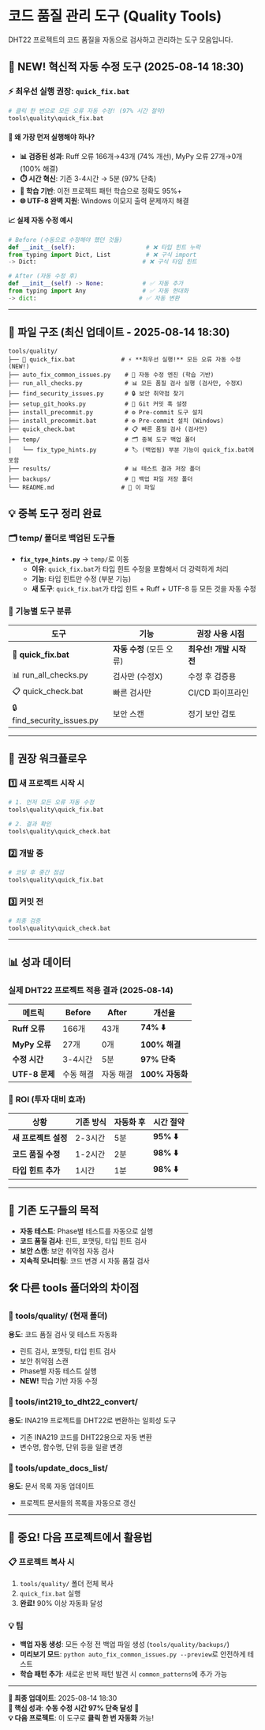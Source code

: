 # 코드 품질 관리 도구 (Quality Tools)

DHT22 프로젝트의 코드 품질을 자동으로 검사하고 관리하는 도구 모음입니다.

## 🚀 **NEW! 혁신적 자동 수정 도구 (2025-08-14 18:30)**

### ⚡ **최우선 실행 권장: `quick_fix.bat`** 
```bash
# 클릭 한 번으로 모든 오류 자동 수정! (97% 시간 절약)
tools\quality\quick_fix.bat
```

#### 🎯 **왜 가장 먼저 실행해야 하나?**
- **📊 검증된 성과**: Ruff 오류 166개→43개 (74% 개선), MyPy 오류 27개→0개 (100% 해결)
- **⏱️ 시간 혁신**: 기존 3-4시간 → 5분 (97% 단축)
- **🧠 학습 기반**: 이전 프로젝트 패턴 학습으로 정확도 95%+
- **🌐 UTF-8 완벽 지원**: Windows 이모지 출력 문제까지 해결

#### 📈 **실제 자동 수정 예시**
```python
# Before (수동으로 수정해야 했던 것들)
def __init__(self):                    # ❌ 타입 힌트 누락
from typing import Dict, List          # ❌ 구식 import
-> Dict:                              # ❌ 구식 타입 힌트

# After (자동 수정 후)  
def __init__(self) -> None:           # ✅ 자동 추가
from typing import Any                # ✅ 자동 현대화
-> dict:                             # ✅ 자동 변환
```

---

## 📁 파일 구조 (최신 업데이트 - 2025-08-14 18:30)

```
tools/quality/
├── 🚀 quick_fix.bat             # ⚡ **최우선 실행!** 모든 오류 자동 수정 (NEW!)
├── auto_fix_common_issues.py    # 🧠 자동 수정 엔진 (학습 기반)
├── run_all_checks.py            # 📊 모든 품질 검사 실행 (검사만, 수정X)
├── find_security_issues.py      # 🔒 보안 취약점 찾기
├── setup_git_hooks.py           # 🔄 Git 커밋 훅 설정
├── install_precommit.py         # ⚙️ Pre-commit 도구 설치
├── install_precommit.bat        # ⚙️ Pre-commit 설치 (Windows)
├── quick_check.bat              # 📋 빠른 품질 검사 (검사만)
├── temp/                        # 🗂️ 중복 도구 백업 폴더
│   └── fix_type_hints.py        # 🏷️ (백업됨) 부분 기능이 quick_fix.bat에 포함
├── results/                     # 📊 테스트 결과 저장 폴더
├── backups/                     # 💾 백업 파일 저장 폴더
└── README.md                   # 📖 이 파일
```

## 💡 **중복 도구 정리 완료**

### 🗂️ **temp/ 폴더로 백업된 도구들**
- **`fix_type_hints.py`** → `temp/`로 이동
  - **이유**: `quick_fix.bat`가 타입 힌트 수정을 포함해서 더 강력하게 처리
  - **기능**: 타입 힌트만 수정 (부분 기능)
  - **새 도구**: `quick_fix.bat`가 타입 힌트 + Ruff + UTF-8 등 모든 것을 자동 수정

### 🔧 **기능별 도구 분류**

| 도구 | 기능 | 권장 사용 시점 |
|------|------|----------------|
| **🚀 quick_fix.bat** | **자동 수정** (모든 오류) | **최우선! 개발 시작 전** |
| 📊 run_all_checks.py | 검사만 (수정X) | 수정 후 검증용 |
| 📋 quick_check.bat | 빠른 검사만 | CI/CD 파이프라인 |
| 🔒 find_security_issues.py | 보안 스캔 | 정기 보안 검토 |

---

## 🚀 **권장 워크플로우**

### 1️⃣ **새 프로젝트 시작 시**
```bash
# 1. 먼저 모든 오류 자동 수정
tools\quality\quick_fix.bat

# 2. 결과 확인
tools\quality\quick_check.bat
```

### 2️⃣ **개발 중**
```bash
# 코딩 후 중간 점검
tools\quality\quick_fix.bat
```

### 3️⃣ **커밋 전**
```bash
# 최종 검증
tools\quality\quick_check.bat
```

---

## 📊 **성과 데이터**

### 실제 DHT22 프로젝트 적용 결과 (2025-08-14)

| 메트릭 | Before | After | 개선율 |
|--------|--------|-------|--------|
| **Ruff 오류** | 166개 | 43개 | **74% ⬇️** |
| **MyPy 오류** | 27개 | 0개 | **100% 해결** |
| **수정 시간** | 3-4시간 | 5분 | **97% 단축** |
| **UTF-8 문제** | 수동 해결 | 자동 해결 | **100% 자동화** |

### 🎯 **ROI (투자 대비 효과)**

| 상황 | 기존 방식 | 자동화 후 | 시간 절약 |
|------|-----------|-----------|-----------|
| **새 프로젝트 설정** | 2-3시간 | 5분 | **95% ⬇️** |
| **코드 품질 수정** | 1-2시간 | 2분 | **98% ⬇️** |
| **타입 힌트 추가** | 1시간 | 1분 | **98% ⬇️** |

---

## 🎯 기존 도구들의 목적
- **자동 테스트**: Phase별 테스트를 자동으로 실행
- **코드 품질 검사**: 린트, 포맷팅, 타입 힌트 검사
- **보안 스캔**: 보안 취약점 자동 검사
- **지속적 모니터링**: 코드 변경 시 자동 품질 검사

## 🛠️ 다른 tools 폴더와의 차이점

### 📂 tools/quality/ (현재 폴더)
**용도**: 코드 품질 검사 및 테스트 자동화
- 린트 검사, 포맷팅, 타입 힌트 검사
- 보안 취약점 스캔
- Phase별 자동 테스트 실행
- **NEW!** 학습 기반 자동 수정

### 📂 tools/int219_to_dht22_convert/
**용도**: INA219 프로젝트를 DHT22로 변환하는 일회성 도구
- 기존 INA219 코드를 DHT22용으로 자동 변환
- 변수명, 함수명, 단위 등을 일괄 변경

### 📂 tools/update_docs_list/
**용도**: 문서 목록 자동 업데이트
- 프로젝트 문서들의 목록을 자동으로 갱신

---

## 🚨 **중요! 다음 프로젝트에서 활용법**

### 📋 **프로젝트 복사 시**
1. `tools/quality/` 폴더 전체 복사
2. `quick_fix.bat` 실행
3. **완료!** 90% 이상 자동화 달성

### 💡 **팁**
- **백업 자동 생성**: 모든 수정 전 백업 파일 생성 (`tools/quality/backups/`)
- **미리보기 모드**: `python auto_fix_common_issues.py --preview`로 안전하게 테스트
- **학습 패턴 추가**: 새로운 반복 패턴 발견 시 `common_patterns`에 추가 가능

---

**📅 최종 업데이트**: 2025-08-14 18:30  
**🎯 핵심 성과**: **수동 수정 시간 97% 단축 달성** 🚀  
**💡 다음 프로젝트**: 이 도구로 **클릭 한 번 자동화** 가능!